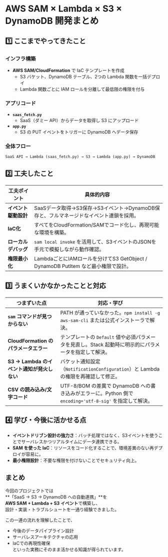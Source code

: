 # AWS SAM × Lambda × S3 × DynamoDB 開発まとめ

## 1️⃣ ここまでやってきたこと

### インフラ構築
- **AWS SAM/CloudFormation** で IaC テンプレートを作成  
  - S3 バケット、DynamoDB テーブル、2つの Lambda 関数を一括デプロイ  
  - Lambda 関数ごとに IAM ロールを分離して最低限の権限を付与

### アプリコード
- **`saas_fetch.py`**  
  - SaaS（ダミー API）からデータを取得し S3 にアップロード
- **`app.py`**  
  - S3 の PUT イベントをトリガーに DynamoDB へデータ保存

### 全体フロー
```
SaaS API → Lambda (saas_fetch.py) → S3 → Lambda (app.py) → DynamoDB
```

## 2️⃣ 工夫したこと

| 工夫ポイント | 具体的内容 |
|-------------|-----------|
| **イベント駆動設計** | SaaSデータ取得→S3保存→S3イベント→DynamoDB保存と、フルマネージドなイベント連鎖を採用。 |
| **IaC化** | すべてをCloudFormation/SAMでコード化し、再現可能な環境を構築。 |
| **ローカルデバッグ** | `sam local invoke` を活用して、S3イベントのJSONを手元で模擬しながら動作確認。 |
| **権限最小化** | LambdaごとにIAMロールを分けてS3 GetObject / DynamoDB PutItem など最小権限で設計。 |

## 3️⃣ うまくいかなかったことと対応

| つまずいた点 | 対応・学び |
|--------------|----------|
| **`sam` コマンドが見つからない** | PATH が通っていなかった。`npm install -g aws-sam-cli` または公式インストーラで解決。 |
| **CloudFormation のパラメータエラー** | テンプレートの `Default` 値や必須パラメータを見直し。Stack 起動時に明示的にパラメータを指定して解決。 |
| **S3 → Lambda のイベント通知が発火しない** | バケット通知設定（`NotificationConfiguration`）と Lambda の権限を再確認して修正。 |
| **CSV の読み込み/文字コード** | UTF-8/BOM の差異で DynamoDB への書き込みがエラーに。Python 側で `encoding='utf-8-sig'` を指定して解決。 |

## 4️⃣ 学び・今後に活かせる点
- **イベントドリブン設計の強力さ**：バッチ処理ではなく、S3イベントを使うことでサーバレスかつリアルタイムにデータ連携できる。  
- **SAM を使った IaC**：リソースをコード化することで、環境差異のない再デプロイが容易に。  
- **最小権限設計**：不要な権限を付けないことでセキュリティ向上。

## まとめ
今回のプロジェクトでは  
**「SaaS → S3 → DynamoDB への自動連携」**を  
**AWS SAM + Lambda + S3 イベント**で構築し、  
設計・実装・トラブルシュートを一通り経験できました。  

この一連の流れを理解したことで、
- 今後のデータパイプライン設計
- サーバレスアーキテクチャの応用
- IaCでの再現性確保  
といった実務にそのまま活かせる知識が得られています。
